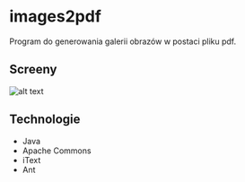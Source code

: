 images2pdf
==========
Program do generowania galerii obrazów w postaci pliku pdf.

Screeny
-------
![alt text](doc/screenshot.png "screenshot")

Technologie
-----------
* Java
* Apache Commons
* iText
* Ant
